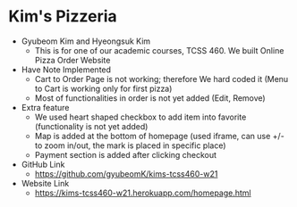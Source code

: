 # Kim's Pizzeria
* Gyubeom Kim and Hyeongsuk Kim
    * This is for one of our academic courses, TCSS 460. We built Online Pizza Order Website
* Have Note Implemented
    * Cart to Order Page is not working; therefore We hard coded it (Menu to Cart is working only for first pizza)
    * Most of functionalities in order is not yet added (Edit, Remove)
* Extra feature
    * We used heart shaped checkbox to add item into favorite (functionality is not yet added)
    * Map is added at the bottom of homepage (used iframe, can use +/- to zoom in/out, the mark is placed in specific place)
    * Payment section is added after clicking checkout
* GitHub Link
    * https://github.com/gyubeomK/kims-tcss460-w21
* Website Link
    * https://kims-tcss460-w21.herokuapp.com/homepage.html
